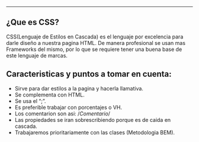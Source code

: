 
---
## **¿Que es CSS?**

CSS(Lenguaje de Estilos en Cascada) es el lenguaje por excelencia para darle diseño a nuestra pagina HTML. De manera profesional se usan mas Frameworks del mismo, por lo que se requiere tener una buena base de este lenguaje de marcas.

## **Caracteristicas y puntos a tomar en cuenta:**

- Sirve para dar estilos a la pagina y hacerla llamativa.
- Se complementa con HTML.
- Se usa el “;”.
- Es preferible trabajar con porcentajes o VH.
- Los comentarion son asi: /_Comentario_/
- Las propiedades se iran sobrescribiendo porque es de caida en cascada.
- Trabajaremos prioritariamente con las clases (Metodologia BEM).